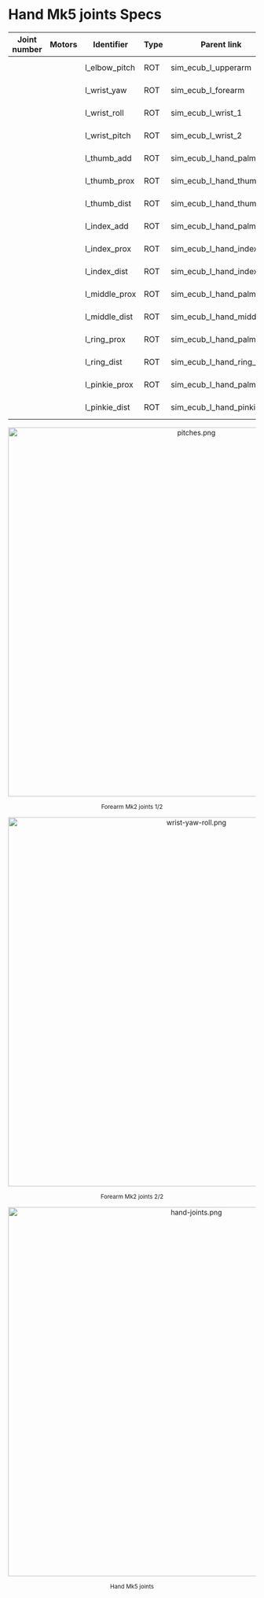 # Hand Mk5 joints Specs

| Joint number  | Motors | Identifier    | Type | Parent link                 | Child link                  | Notes           |
|---------------|--------|---------------|------|-----------------------------|-----------------------------|-----------------|
|               |        | l_elbow_pitch |  ROT | sim_ecub_l_upperarm         | sim_ecub_l_forearm          | E1 in figure    |
|               |        | l_wrist_yaw   |  ROT | sim_ecub_l_forearm          | sim_ecub_l_wrist_1          | W1 in fig.      |
|               |        | l_wrist_roll  |  ROT | sim_ecub_l_wrist_1          | sim_ecub_l_wrist_2          | W2 in fig.      |
|               |        | l_wrist_pitch |  ROT | sim_ecub_l_wrist_2          | sim_ecub_l_hand_palm        | W3 in fig.      |
|               |        | l_thumb_add   |  ROT | sim_ecub_l_hand_palm        | sim_ecub_l_hand_thumb_1     | T1 in fig.      |
|               |        | l_thumb_prox  |  ROT | sim_ecub_l_hand_thumb_1     | sim_ecub_l_hand_thumb_2     | T2 in fig.      |
|               |        | l_thumb_dist  |  ROT | sim_ecub_l_hand_thumb_2     | sim_ecub_l_hand_thumb_3     | T3 in fig.      |
|               |        | l_index_add   |  ROT | sim_ecub_l_hand_palm        | sim_ecub_l_hand_index_1     | I1 in fig.      |
|               |        | l_index_prox  |  ROT | sim_ecub_l_hand_index_1     | sim_ecub_l_hand_index_2     | I2 in fig.      |
|               |        | l_index_dist  |  ROT | sim_ecub_l_hand_index_2     | sim_ecub_l_hand_index_3     | I3 in fig.      |
|               |        | l_middle_prox |  ROT | sim_ecub_l_hand_palm        | sim_ecub_l_hand_middle_1    | M1 in fig.      |
|               |        | l_middle_dist |  ROT | sim_ecub_l_hand_middle_1    | sim_ecub_l_hand_middle_2    | M2 in fig.      |
|               |        | l_ring_prox   |  ROT | sim_ecub_l_hand_palm        | sim_ecub_l_hand_ring_1      | R1 in fig.      |
|               |        | l_ring_dist   |  ROT | sim_ecub_l_hand_ring_1      | sim_ecub_l_hand_ring_2      | R2 in fig.      |
|               |        | l_pinkie_prox |  ROT | sim_ecub_l_hand_palm        | sim_ecub_l_hand_pinkie_1    | P1 in fig.      |
|               |        | l_pinkie_dist |  ROT | sim_ecub_l_hand_pinkie_1    | sim_ecub_l_hand_pinkie_2    | P2 in fig.      |


<p align="center">
  <img  src=    "../img/pitches.png"
        title=  "pitches.png"
        width=  "750">
</p>
<p align="center">
  <sub>Forearm Mk2 joints 1/2</sub>
</p>

<p align="center">
  <img  src=    "../img/wrist-yaw-roll.png"
        title=  "wrist-yaw-roll.png"
        width=  "750">
</p>
<p align="center">
  <sub>Forearm Mk2 joints 2/2</sub>
</p>

<p align="center">
  <img  src=    "../img/hand-joints.png"
        title=  "hand-joints.png"
        width=  "750">
</p>
<p align="center">
  <sub>Hand Mk5 joints</sub>
</p>